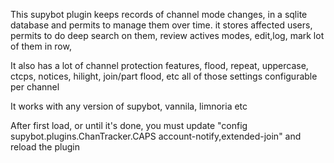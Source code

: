 This supybot plugin keeps records of channel mode changes, in a sqlite database and permits to manage them over time.
it stores affected users, permits to do deep search on them, review actives modes, edit,log, mark lot of them in row, 

It also has a lot of channel protection features, flood, repeat, uppercase, ctcps, notices, hilight, join/part flood, etc all of those settings configurable per channel

It works with any version of supybot, vannila, limnoria etc

After first load, or until it's done, you must update "config supybot.plugins.ChanTracker.CAPS account-notify,extended-join"
and reload the plugin
